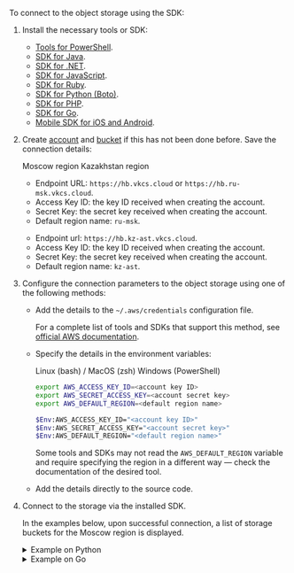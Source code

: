 To connect to the object storage using the SDK:

1. Install the necessary tools or SDK:

   - [Tools for PowerShell](https://docs.aws.amazon.com/powershell/).
   - [SDK for Java](https://docs.aws.amazon.com/sdk-for-java/index.html).
   - [SDK for .NET](https://docs.aws.amazon.com/sdk-for-net/index.html).
   - [SDK for JavaScript](https://docs.aws.amazon.com/sdk-for-javascript/index.html).
   - [SDK for Ruby](https://docs.aws.amazon.com/sdk-for-ruby/index.html).
   - [SDK for Python (Boto)](http://boto3.amazonaws.com/v1/documentation/api/latest/index.html).
   - [SDK for PHP](https://docs.aws.amazon.com/sdk-for-php/index.html).
   - [SDK for Go](https://docs.aws.amazon.com/sdk-for-go/).
   - [Mobile SDK for iOS and Android](https://docs.amplify.aws/).

1. Create [account](../../instructions/account-management/) and [bucket](../../instructions/buckets/create-bucket/) if this has not been done before. Save the connection details:

   <tabs>
   <tablist>
   <tab>Moscow region</tab>
   <tab>Kazakhstan region</tab>
   </tablist>
   <tabpanel>

   - Endpoint URL: `https://hb.vkcs.cloud` or `https://hb.ru-msk.vkcs.cloud`.
   - Access Key ID: the key ID received when creating the account.
   - Secret Key: the secret key received when creating the account.
   - Default region name: `ru-msk`.

   </tabpanel>
   <tabpanel>

   - Endpoint url: `https://hb.kz-ast.vkcs.cloud`.
   - Access Key ID: the key ID received when creating the account.
   - Secret Key: the secret key received when creating the account.
   - Default region name: `kz-ast`.

   </tabpanel>
   </tabs>

1. Configure the connection parameters to the object storage using one of the following methods:

   - Add the details to the `~/.aws/credentials` configuration file.

     For a complete list of tools and SDKs that support this method, see [official AWS documentation](https://docs.aws.amazon.com/sdkref/latest/guide/supported-sdks-tools.html).

   - Specify the details in the environment variables:

     <tabs>
     <tablist>
     <tab>Linux (bash) / MacOS (zsh)</tab>
     <tab>Windows (PowerShell)</tab>
     </tablist>
     <tabpanel>

     ```bash
     export AWS_ACCESS_KEY_ID=<account key ID>
     export AWS_SECRET_ACCESS_KEY=<account secret key>
     export AWS_DEFAULT_REGION=<default region name>
     ```
  
     </tabpanel>
     <tabpanel>

     ```bash
     $Env:AWS_ACCESS_KEY_ID="<account key ID>"
     $Env:AWS_SECRET_ACCESS_KEY="<account secret key>"
     $Env:AWS_DEFAULT_REGION="<default region name>"     
     ```
  
     </tabpanel>
     </tabs>

     <warn>

     Some tools and SDKs may not read the `AWS_DEFAULT_REGION` variable and require specifying the region in a different way — check the documentation of the desired tool.

     </warn>

   - Add the details directly to the source code.

1. Connect to the storage via the installed SDK.

   In the examples below, upon successful connection, a list of storage buckets for the Moscow region is displayed.

   <details>
     <summary>Example on Python</summary>

     All parameters of connection to the object storage are specified in the source code.

     ```python
     import boto3
     session = boto3.session.Session()
     s3_client = session.client(
         service_name = 's3',
         endpoint_url = 'https://hb.vkcs.cloud',
         aws_access_key_id = '<YOUR_ACCESS_KEY>',
         aws_secret_access_key = '<YOUR_SECRET_KEY>',
         region_name='ru-msk'
     )

     response = s3_client.list_buckets()
 
     for key in response['Buckets']:
         print(key['Name'])
     ```

   </details>

   <details>
     <summary>Example on Go</summary>

     The parameters `AWS_ACCESS_KEY_ID` and `AWS_SECRET_ACCESS_KEY` are added to the environment variables, the rest are specified in the source code.

     ```go
     package main

     import (
         "github.com/aws/aws-sdk-go/aws"
         "github.com/aws/aws-sdk-go/aws/session"
         "github.com/aws/aws-sdk-go/service/s3"
         "log"
     )
 
     const (
         vkCloudHotboxEndpoint = "https://hb.vkcs.cloud"
         defaultRegion = "ru-msk"
     )
 
     func main() {
     	sess, _ := session.NewSession()

     	svc := s3.New(sess, aws.NewConfig().WithEndpoint(vkCloudHotboxEndpoint).WithRegion(defaultRegion))

     	if res, err := svc.ListBuckets(nil); err != nil {
     		log.Fatalf("Unable to list buckets, %v", err)
     	} else {
     		for _, b := range res.Buckets {
     			log.Printf("* %s created on %s \n", aws.StringValue(b.Name), aws.TimeValue(b.CreationDate))
     		}
     	}
     }
     ```

   </details>
